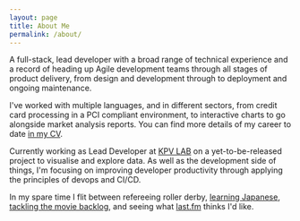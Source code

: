 ```yaml
---
layout: page
title: About Me
permalink: /about/
---
```


A full-stack, lead developer with a broad range of technical experience and a record of heading up Agile development teams
through all stages of product delivery, from design and development through to deployment and ongoing maintenance.

I've worked with multiple languages, and in different sectors, from credit card processing in a PCI compliant
environment, to interactive charts to go alongside market analysis reports. You can find more details of my career to
date [in my CV](https://stackoverflow.com/cv/rosshendry).

Currently working as Lead Developer at [KPV LAB](https://www.kpv-lab.co.uk) on a yet-to-be-released project to visualise
and explore data. As well as the development side of things, I'm focusing on improving developer productivity through
applying the principles of devops and CI/CD.

In my spare time I flit between refereeing roller derby, [learning Japanese](https://www.wanikani.com/users/rosshendry),
[tackling the movie backlog](https://letterboxd.com/chooban/films/diary/), and seeing what
[last.fm](https://www.last.fm/user/chooban) thinks I'd like.
